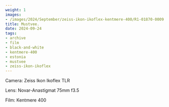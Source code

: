 ```yaml
---
weight: 1
images:
- /images/2024/September/zeiss-ikon-ikoflex-kentmere-400/R1-01870-0009.jpg
title: Mustvee.
date: 2024-09-24
tags:
- archive
- film
- black-and-white
- kentmere-400
- estonia
- mustvee
- zeiss-ikon-ikoflex
---
```


Camera: Zeiss Ikon Ikoflex TLR

Lens: Novar-Anastigmat 75mm f3.5

Film: Kentmere 400

